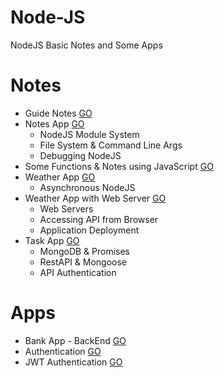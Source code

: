 # Node-JS
NodeJS Basic Notes and Some Apps

# Notes

* Guide Notes [GO](https://github.com/HopeMashal/Node-JS/blob/master/Notes/PDF-Guide-Node-Andrew-Mead-v3.pdf)
* Notes App [GO](https://github.com/HopeMashal/Node-JS/tree/master/Notes/notes-app)
  * NodeJS Module System
  * File System & Command Line Args
  * Debugging NodeJS
* Some Functions & Notes using JavaScript [GO](https://github.com/HopeMashal/Node-JS/tree/master/Notes/playground)
* Weather App [GO](https://github.com/HopeMashal/Node-JS/tree/master/Notes/weather-app)
  * Asynchronous NodeJS 
* Weather App with Web Server [GO](https://github.com/HopeMashal/Node-JS/tree/master/Notes/web-server)
  * Web Servers
  * Accessing API from Browser
  * Application Deployment
* Task App [GO](https://github.com/HopeMashal/Node-JS/tree/master/Notes/task-manager)
  * MongoDB & Promises
  * RestAPI & Mongoose
  * API Authentication

# Apps

* Bank App - BackEnd [GO](https://github.com/HopeMashal/BankAPI)
* Authentication [GO](https://github.com/HopeMashal/Authentication)
* JWT Authentication [GO](https://github.com/HopeMashal/JWT-Authentication)